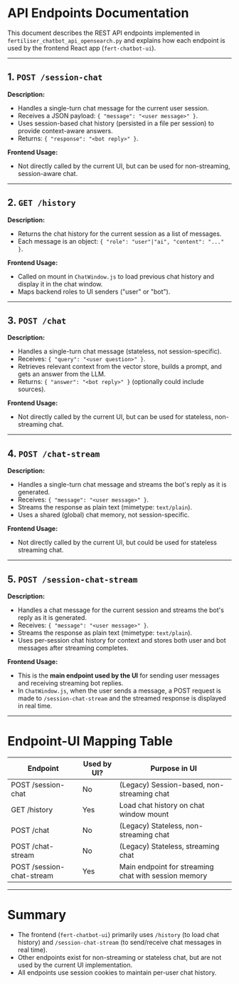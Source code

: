 # API Endpoints Documentation

This document describes the REST API endpoints implemented in `fertiliser_chatbot_api_opensearch.py` and explains how each endpoint is used by the frontend React app (`fert-chatbot-ui`).

---

## 1. `POST /session-chat`
**Description:**
- Handles a single-turn chat message for the current user session.
- Receives a JSON payload: `{ "message": "<user message>" }`.
- Uses session-based chat history (persisted in a file per session) to provide context-aware answers.
- Returns: `{ "response": "<bot reply>" }`.

**Frontend Usage:**
- Not directly called by the current UI, but can be used for non-streaming, session-aware chat.

---

## 2. `GET /history`
**Description:**
- Returns the chat history for the current session as a list of messages.
- Each message is an object: `{ "role": "user"|"ai", "content": "..." }`.

**Frontend Usage:**
- Called on mount in `ChatWindow.js` to load previous chat history and display it in the chat window.
- Maps backend roles to UI senders ("user" or "bot").

---

## 3. `POST /chat`
**Description:**
- Handles a single-turn chat message (stateless, not session-specific).
- Receives: `{ "query": "<user question>" }`.
- Retrieves relevant context from the vector store, builds a prompt, and gets an answer from the LLM.
- Returns: `{ "answer": "<bot reply>" }` (optionally could include sources).

**Frontend Usage:**
- Not directly called by the current UI, but can be used for stateless, non-streaming chat.

---

## 4. `POST /chat-stream`
**Description:**
- Handles a single-turn chat message and streams the bot's reply as it is generated.
- Receives: `{ "message": "<user message>" }`.
- Streams the response as plain text (mimetype: `text/plain`).
- Uses a shared (global) chat memory, not session-specific.

**Frontend Usage:**
- Not directly called by the current UI, but could be used for stateless streaming chat.

---

## 5. `POST /session-chat-stream`
**Description:**
- Handles a chat message for the current session and streams the bot's reply as it is generated.
- Receives: `{ "message": "<user message>" }`.
- Streams the response as plain text (mimetype: `text/plain`).
- Uses per-session chat history for context and stores both user and bot messages after streaming completes.

**Frontend Usage:**
- This is the **main endpoint used by the UI** for sending user messages and receiving streaming bot replies.
- In `ChatWindow.js`, when the user sends a message, a POST request is made to `/session-chat-stream` and the streamed response is displayed in real time.

---

# Endpoint-UI Mapping Table

| Endpoint                | Used by UI? | Purpose in UI                                      |
|-------------------------|------------|----------------------------------------------------|
| POST /session-chat      | No         | (Legacy) Session-based, non-streaming chat          |
| GET /history            | Yes        | Load chat history on chat window mount              |
| POST /chat              | No         | (Legacy) Stateless, non-streaming chat              |
| POST /chat-stream       | No         | (Legacy) Stateless, streaming chat                  |
| POST /session-chat-stream | Yes      | Main endpoint for streaming chat with session memory|

---

# Summary
- The frontend (`fert-chatbot-ui`) primarily uses `/history` (to load chat history) and `/session-chat-stream` (to send/receive chat messages in real time).
- Other endpoints exist for non-streaming or stateless chat, but are not used by the current UI implementation.
- All endpoints use session cookies to maintain per-user chat history. 